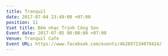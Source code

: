 ```yaml
---
title: Tranquil
date: 2017-07-04 23:49:00 +07:00
position: 11
Viet title: Đêm nhạc Trịnh Công Sơn
Event date: 2017-07-05 00:00:00 +07:00
Venue: Tranquil Cafe
Event URL: https://www.facebook.com/events/462897234079424/
---
```


